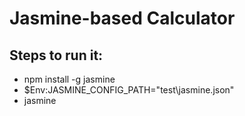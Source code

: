 # Jasmine-based Calculator

## Steps to run it:
* npm install -g jasmine
* $Env:JASMINE_CONFIG_PATH="test\jasmine.json"
* jasmine